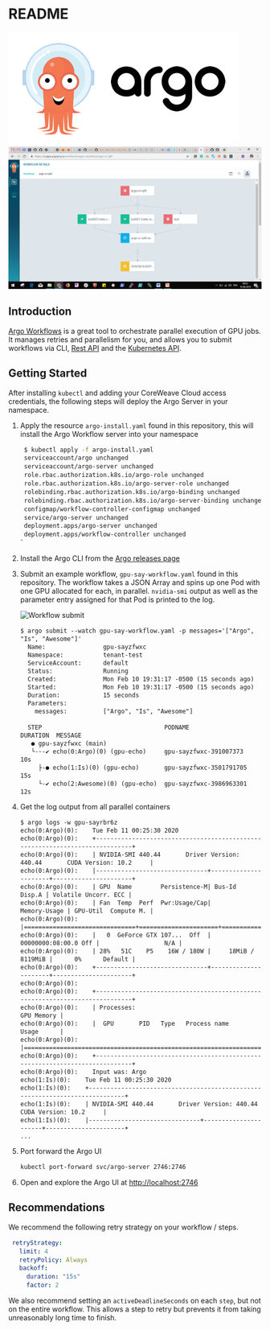 # README

![Argo](../.gitbook/assets/argo.png) ![Screenshot](../.gitbook/assets/argo-screenshot.png)

## Introduction

[Argo Workflows](https://argoproj.github.io/argo/) is a great tool to orchestrate parallel execution of GPU jobs. It manages retries and parallelism for you, and allows you to submit workflows via CLI, [Rest API](https://github.com/argoproj/argo/blob/master/examples/rest-examples.md) and the [Kubernetes API](https://github.com/argoproj/argo/blob/master/docs/rest-api.md).

## Getting Started

After installing `kubectl` and adding your CoreWeave Cloud access credentials, the following steps will deploy the Argo Server in your namespace.

1. Apply the resource `argo-install.yaml` found in this repository, this will install the Argo Workflow server into your namespace

   ```bash
    $ kubectl apply -f argo-install.yaml
    serviceaccount/argo unchanged
    serviceaccount/argo-server unchanged
    role.rbac.authorization.k8s.io/argo-role unchanged
    role.rbac.authorization.k8s.io/argo-server-role unchanged
    rolebinding.rbac.authorization.k8s.io/argo-binding unchanged
    rolebinding.rbac.authorization.k8s.io/argo-server-binding unchanged
    configmap/workflow-controller-configmap unchanged
    service/argo-server unchanged
    deployment.apps/argo-server unchanged
    deployment.apps/workflow-controller unchanged
   `
   ```

2. Install the Argo CLI from the [Argo releases page](https://github.com/argoproj/argo/releases)
3. Submit an example workflow, `gpu-say-workflow.yaml` found in this repository. The workflow takes a JSON Array and spins up one Pod with one GPU allocated for each, in parallel. `nvidia-smi` output as well as the parameter entry assigned for that Pod is printed to the log.

   ![Workflow submit](../.gitbook/assets/workflow-submit.gif)

   ```text
   $ argo submit --watch gpu-say-workflow.yaml -p messages='["Argo", "Is", "Awesome"]'
     Name:                gpu-sayzfwxc
     Namespace:           tenant-test
     ServiceAccount:      default
     Status:              Running
     Created:             Mon Feb 10 19:31:17 -0500 (15 seconds ago)
     Started:             Mon Feb 10 19:31:17 -0500 (15 seconds ago)
     Duration:            15 seconds
     Parameters:
       messages:          ["Argo", "Is", "Awesome"]

     STEP                                  PODNAME                  DURATION  MESSAGE
      ● gpu-sayzfwxc (main)
      └-·-✔ echo(0:Argo)(0) (gpu-echo)     gpu-sayzfwxc-391007373   10s
        ├-● echo(1:Is)(0) (gpu-echo)       gpu-sayzfwxc-3501791705  15s
        └-✔ echo(2:Awesome)(0) (gpu-echo)  gpu-sayzfwxc-3986963301  12s
   ```

4. Get the log output from all parallel containers

   ```text
   $ argo logs -w gpu-sayrbr6z
   echo(0:Argo)(0):    Tue Feb 11 00:25:30 2020
   echo(0:Argo)(0):    +-----------------------------------------------------------------------------+
   echo(0:Argo)(0):    | NVIDIA-SMI 440.44       Driver Version: 440.44       CUDA Version: 10.2     |
   echo(0:Argo)(0):    |-------------------------------+----------------------+----------------------+
   echo(0:Argo)(0):    | GPU  Name        Persistence-M| Bus-Id        Disp.A | Volatile Uncorr. ECC |
   echo(0:Argo)(0):    | Fan  Temp  Perf  Pwr:Usage/Cap|         Memory-Usage | GPU-Util  Compute M. |
   echo(0:Argo)(0):    |===============================+======================+======================|
   echo(0:Argo)(0):    |   0  GeForce GTX 107...  Off  | 00000000:08:00.0 Off |                  N/A |
   echo(0:Argo)(0):    | 28%   51C    P5    16W / 180W |     18MiB /  8119MiB |      0%      Default |
   echo(0:Argo)(0):    +-------------------------------+----------------------+----------------------+
   echo(0:Argo)(0):
   echo(0:Argo)(0):    +-----------------------------------------------------------------------------+
   echo(0:Argo)(0):    | Processes:                                                       GPU Memory |
   echo(0:Argo)(0):    |  GPU       PID   Type   Process name                             Usage      |
   echo(0:Argo)(0):    |=============================================================================|
   echo(0:Argo)(0):    +-----------------------------------------------------------------------------+
   echo(0:Argo)(0):    Input was: Argo
   echo(1:Is)(0):    Tue Feb 11 00:25:30 2020
   echo(1:Is)(0):    +-----------------------------------------------------------------------------+
   echo(1:Is)(0):    | NVIDIA-SMI 440.44       Driver Version: 440.44       CUDA Version: 10.2     |
   echo(1:Is)(0):    |-------------------------------+----------------------+----------------------+
   ...
   ```

5. Port forward the Argo UI

   ```bash
   kubectl port-forward svc/argo-server 2746:2746
   ```

6. Open and explore the Argo UI at [http://localhost:2746](http://localhost:2746)

## Recommendations

We recommend the following retry strategy on your workflow / steps.

```yaml
 retryStrategy:
   limit: 4
   retryPolicy: Always
   backoff:
     duration: "15s"
     factor: 2
```

We also recommend setting an `activeDeadlineSeconds` on each `step`, but not on the entire workflow. This allows a step to retry but prevents it from taking unreasonably long time to finish.

